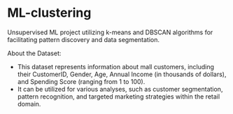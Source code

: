 # ML-clustering
Unsupervised ML project utilizing k-means and DBSCAN algorithms for facilitating pattern discovery and data segmentation.

About the Dataset:
* This dataset represents information about mall customers, including their CustomerID, Gender, Age, Annual Income (in thousands of dollars), and Spending Score (ranging from 1 to 100). 
* It can be utilized for various analyses, such as customer segmentation, pattern recognition, and targeted marketing strategies within the retail domain.
